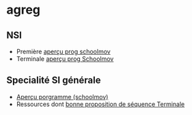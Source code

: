 # agreg
## NSI
- Première [aperçu prog schoolmov](https://www.schoolmouv.fr/1ere/numerique-et-sciences-informatiques)
- Terminale [aperçu prog Schoolmov](https://www.schoolmouv.fr/terminale/numerique-et-sciences-informatiques)
## Specialité SI générale
- [Aperçu porgramme (schoolmov)](https://www.schoolmouv.fr/1ere/sciences-de-l-ingenieur)
- Ressources dont [bonne proposition de séquence Terminale](https://sti.eduscol.education.fr//seminaires/nouveau-lycee-general-et-technologique-en-sti2d-et-en-si#fichiers-liens)
